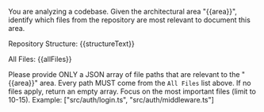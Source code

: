 You are analyzing a codebase. Given the architectural area "{{area}}", identify which files from the repository are most relevant to document this area.

Repository Structure:
{{structureText}}

All Files:
{{allFiles}}

Please provide ONLY a JSON array of file paths that are relevant to the "{{area}}" area. Every path MUST come from the `All Files` list above. If no files apply, return an empty array. Focus on the most important files (limit to 10-15). Example: ["src/auth/login.ts", "src/auth/middleware.ts"]
